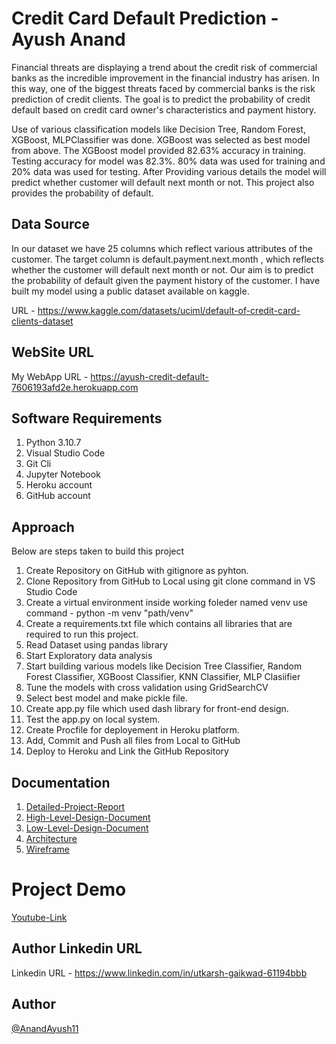 
# Credit Card Default Prediction - Ayush Anand

Financial threats are displaying a trend about the credit risk of commercial banks as the incredible improvement in the financial industry has arisen. In this way, one of the biggest threats faced by commercial banks is the risk prediction of credit clients. The goal is to predict the probability of credit default based on credit card owner's characteristics and payment history.

Use of various classification models like Decision Tree, Random Forest, XGBoost, MLPClassifier was done. XGBoost was selected as best model from above. The XGBoost model provided 82.63% accuracy in training. Testing accuracy for model was 82.3%. 80% data was used for training and 20% data was used for testing.
After Providing various details the model will predict whether customer will default next month or not. This project also provides the probability of default.

## Data Source

In our dataset we have 25 columns which reflect various attributes of the customer. The target column is default.payment.next.month , which reflects whether the customer will default next month or not. Our aim is to predict the probability of default given the payment history of the customer. I have built my model using a public dataset available on kaggle.

URL - https://www.kaggle.com/datasets/uciml/default-of-credit-card-clients-dataset

## WebSite URL

My WebApp URL - https://ayush-credit-default-7606193afd2e.herokuapp.com

## Software Requirements 

1) Python 3.10.7
2) Visual Studio Code
3) Git Cli
4) Jupyter Notebook
5) Heroku account
6) GitHub account

## Approach

Below are steps taken to build this project
1) Create Repository on GitHub with gitignore as pyhton.
2) Clone Repository from GitHub to Local using git clone command in VS Studio Code
3) Create a virtual environment inside working foleder named venv use command - python -m venv "path/venv"
4) Create a requirements.txt file which contains all libraries that are required to run this project.
5) Read Dataset using pandas library
6) Start Exploratory data analysis
7) Start building various models like Decision Tree Classifier, Random Forest Classifier, XGBoost Classifier, KNN Classifier, MLP Clasiifier
8) Tune the models with cross validation using GridSearchCV
9) Select best model and make pickle file.
10) Create app.py file which used dash library for front-end design.
11) Test the app.py on local system.
12) Create Procfile for deployement in Heroku platform.
13) Add, Commit and Push all files from Local to GitHub
14) Deploy to Heroku and Link the GitHub Repository

## Documentation

1) [Detailed-Project-Report](https://drive.google.com/file/d/1_DuqYwWFZDtCR-zMlmSWCd04-XJIXwMo/view?usp=sharing)
2) [High-Level-Design-Document](https://drive.google.com/file/d/1iiKu75WIoyreuKWTatyDh-U22bl-oHnf/view?usp=sharing)
3) [Low-Level-Design-Document](https://drive.google.com/file/d/1KnLZ-3xE1ZVwfcVjgvPE9o0IaRPr8w1w/view?usp=sharing)
4) [Architecture](https://drive.google.com/file/d/1eC8BhaQe0DSRfXkELuCuTZf3Gb98Vvq1/view?usp=sharing)
5) [Wireframe](https://drive.google.com/file/d/1GAQbhLFYdGvJDUwVYL33Iav3zJvbIBup/view?usp=sharing)

# Project Demo

[Youtube-Link](https://www.youtube.com/watch?v=ltktrNRSWEU)

## Author Linkedin URL 

Linkedin URL - https://www.linkedin.com/in/utkarsh-gaikwad-61194bbb

## Author

[@AnandAyush11](https://github.com/AnandAyush11)












